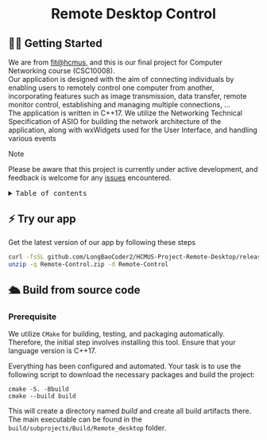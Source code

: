 <div align='center'>
<h1>Remote Desktop Control</h1>
</div>

## 👋🏻 Getting Started
We are from [fit@hcmus](https://fit.hcmus.edu.vn/), and this is our final project for Computer Networking course (CSC10008). 
<br/>
Our application is designed with the aim of connecting individuals by enabling users to remotely control one computer from another, incorporating features such as image transmission, data transfer, remote monitor control, establishing and managing multiple connections, ...
<br/>
The application is written in C++17. We utilize the Networking Technical Specification of ASIO for building the network architecture of the application, along with wxWidgets used for the User Interface, and handling various events
<br/>

> [!NOTE]
> Please be aware that this project is currently under active development, and feedback is welcome for any [issues](https://github.com/LongBaoCoder2/HCMUS-Project-Remote-Desktop/issues) encountered.

<details>
<summary><kbd>Table of contents</kbd></summary>

#### 

- [✨ Features](#-features)
- [⚡️ Try our app](#️-try)
- [🛳 Build from source code ](#-build)
- [🤝 Contributing](#-contributing)
- [🔗 About us](#-about-us)

####

<br/>

</details>

## ⚡️ Try our app
Get the latest version of our app by following these steps
```bash
curl -fsSL github.com/LongBaoCoder2/HCMUS-Project-Remote-Desktop/releases/latest/download/Remote-Control.zip -O
unzip -q Remote-Control.zip -d Remote-Control
```

## 🛳 Build from source code

### Prerequisite
We utilize `CMake` for building, testing, and packaging automatically. Therefore, the initial step involves installing this tool. Ensure that your language version is C++17.

Everything has been configured and automated. Your task is to use the following script to download the necessary packages and build the project: 
```
cmake -S. -Bbuild
cmake --build build
```

This will create a directory named _build_ and create all build artifacts there. The main executable can be found in the `build/subprojects/Build/Remote_desktop` folder.
